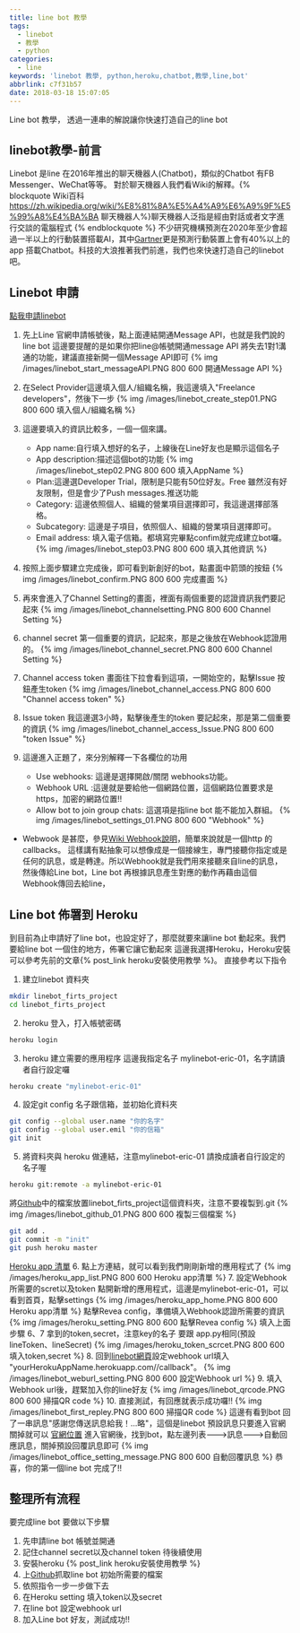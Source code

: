 ```yaml
---
title: line bot 教學
tags:
  - linebot
  - 教學
  - python
categories:
  - line
keywords: 'linebot 教學, python,heroku,chatbot,教學,line,bot'
abbrlink: c7f31b57
date: 2018-03-18 15:07:05
---
```

Line bot 教學， 透過一連串的解說讓你快速打造自己的line bot
<!-- more -->

## linebot教學-前言
Linebot 是line 在2016年推出的聊天機器人(Chatbot)，類似的Chatbot 有FB Messenger、WeChat等等。
對於聊天機器人我們看Wiki的解釋。{% blockquote Wiki百科 https://zh.wikipedia.org/wiki/%E8%81%8A%E5%A4%A9%E6%A9%9F%E5%99%A8%E4%BA%BA 聊天機器人%}聊天機器人泛指是經由對話或者文字進行交談的電腦程式 {% endblockquote %}
不少研究機構預測在2020年至少會超過一半以上的行動裝置搭載AI，其中[Gartner](https://www.gartner.com/en?utm_expid=.3whmzSo_QVecuQPIychz5Q.1&utm_referrer=https%3A%2F%2Fwww.google.com.tw%2F)更是預測行動裝置上會有40%以上的app
搭載Chatbot。科技的大浪推著我們前進，我們也來快速打造自己的linebot吧。

## Linebot 申請
[點我申請linebot](https://developers.line.me/en/)
1. 先上Line 官網申請帳號後，點上面連結開通Message API，也就是我們說的line bot
這邊要提醒的是如果你把line@帳號開通message API 將失去1對1溝通的功能，建議直接新開一個Message API即可
{% img /images/linebot_start_messageAPI.PNG 800 600 開通Message API %}

1. 在Select Provider這邊填入個人/組織名稱，我這邊填入"Freelance developers"，然後下一步
{% img /images/linebot_create_step01.PNG 800 600 填入個人/組織名稱 %}
1. 這邊要填入的資訊比較多，一個一個來講。
	* App name:自行填入想好的名子，上線後在Line好友也是顯示這個名子
	* App description:描述這個bot的功能
{% img /images/linebot_step02.PNG 800 600 填入AppName %}
	* Plan:這邊選Developer Trial，限制是只能有50位好友。Free 雖然沒有好友限制，但是會少了Push messages.推送功能
	* Category: 這邊依照個人、組織的營業項目選擇即可，我這邊選擇部落格。
	* Subcategory: 這邊是子項目，依照個人、組織的營業項目選擇即可。
	* Email address: 填入電子信箱。都填寫完畢點confim就完成建立bot囉。
{% img /images/linebot_step03.PNG 800 600 填入其他資訊 %}
1. 按照上面步驟建立完成後，即可看到新創好的bot，點畫面中箭頭的按鈕
{% img /images/linebot_confirm.PNG 800 600 完成畫面 %}
1. 再來會進入了Channel Setting的畫面，裡面有兩個重要的認證資訊我們要記起來
{% img /images/linebot_channelsetting.PNG 800 600 Channel Setting %}
1. channel secret 第一個重要的資訊，記起來，那是之後放在Webhook認證用的。
{% img /images/linebot_channel_secret.PNG 800 600 Channel Setting %}
1. Channel access token 畫面往下拉會看到這項，一開始空的，點擊Issue 按鈕產生token
{% img /images/linebot_channel_access.PNG 800 600 "Channel access token" %}
1. Issue token 我這邊選3小時，點擊後產生的token 要記起來，那是第二個重要的資訊
{% img /images/linebot_channel_access_Issue.PNG 800 600 "token Issue" %}
1. 這邊進入正題了，來分別解釋一下各欄位的功用
	* Use webhooks: 這邊是選擇開啟/關閉 webhooks功能。
	* Webhook URL :這邊就是要給他一個網路位置，這個網路位置要求是https，加密的網路位置!!
	* Allow bot to join group chats: 這選項是指line bot 能不能加入群組。
{% img /images/linebot_settings_01.PNG 800 600 "Webhook" %}
* Webwook 是甚麼，參見[Wiki Webhook說明](https://en.wikipedia.org/wiki/Webhook)，簡單來說就是一個http 的callbacks。
	這樣講有點抽象可以想像成是一個接線生，專門接聽你指定或是任何的訊息，或是轉達。所以Webhook就是我們用來接聽來自line的訊息，
	然後傳給Line bot，Line bot 再根據訊息產生對應的動作再藉由這個Webhook傳回去給line，
## Line bot 佈署到 Heroku

到目前為止申請好了line bot，也設定好了，那麼就要來讓line bot 動起來。我們要給line bot 一個住的地方，佈署它讓它動起來
這邊我選擇Heroku，Heroku安裝可以參考先前的文章{% post_link heroku安裝使用教學 %}。
直接參考以下指令
1. 建立linebot 資料夾
``` bash
mkdir linebot_firts_project
cd linebot_firts_project
```
2. heroku 登入，打入帳號密碼
``` bash
heroku login
```
3. heroku 建立需要的應用程序 這邊我指定名子 mylinebot-eric-01，名字請讀者自行設定囉
``` bash
heroku create "mylinebot-eric-01" 
```
4. 設定git config 名子跟信箱，並初始化資料夾
``` bash
git config --global user.name "你的名字"
git config --global user.emil "你的信箱"
git init
```
5. 將資料夾與 heroku 做連結，注意mylinebot-eric-01 請換成讀者自行設定的名子喔
``` bash
heroku git:remote -a mylinebot-eric-01
```
將[Github](https://github.com/EricJhang/teach_linebot)中的檔案放置linebot_firts_project這個資料夾，注意不要複製到.git
{% img /images/linebot_github_01.PNG 800 600 複製三個檔案 %}
``` bash
git add .
git commit -m "init"
git push heroku master
```
[Heroku app 清單](https://dashboard.heroku.com/apps)
6. 點上方連結，就可以看到我們剛剛新增的應用程式了
{% img /images/heroku_app_list.PNG 800 600 Heroku app清單 %}
7. 設定Webhook 所需要的scret以及token
點開新增的應用程式，這邊是mylinebot-eric-01，可以看到首頁，點擊settings
{% img /images/heroku_app_home.PNG 800 600 Heroku app清單 %}
點擊Revea config，準備填入Webhook認證所需要的資訊
{% img /images/heroku_setting.PNG 800 600 點擊Revea config %}
填入上面步驟 6、7 拿到的token,secret，注意key的名子 要跟 app.py相同(預設lineToken、lineSecret)
{% img /images/heroku_token_scrcet.PNG 800 600 填入token,secret %}
8. 回到[linebot網頁](https://developers.line.me/console/channel/1568338708/basic/)設定webhook url填入
"yourHerokuAppName.herokuapp.com//callback"。
{% img /images/linebot_weburl_setting.PNG 800 600 設定Webhook url %}
9. 填入Webhook url後，趕緊加入你的line好友
{% img /images/linebot_qrcode.PNG 800 600 掃描QR code %}
10. 直接測試，有回應就表示成功囉!!
{% img /images/linebot_first_repley.PNG 800 600 掃描QR code %}
這邊有看到bot 回了一串訊息"感謝您傳送訊息給我！...略"，這個是linebot 預設訊息只要進入官網關掉就可以
[官網位置](https://admin-official.line.me/)
進入官網後，找到bot，點左邊列表--->訊息--->自動回應訊息，關掉預設回覆訊息即可
{% img /images/linebot_office_setting_message.PNG 800 600 自動回覆訊息 %}
恭喜，你的第一個line bot 完成了!!

## 整理所有流程
要完成line bot 要做以下步驟
1. 先申請line bot 帳號並開通
2. 記住channel secret以及channel token 待後續使用
3. 安裝heroku {% post_link heroku安裝使用教學 %}
4. 上[Github](https://github.com/EricJhang/teach_linebot)抓取line bot 初始所需要的檔案
5. 依照指令一步一步做下去
6. 在Heroku setting 填入token以及secret
7. 在line bot 設定webhook url
8. 加入Line bot 好友，測試成功!!


